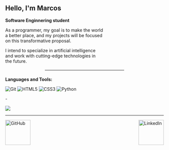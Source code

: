 ## Hello, I'm Marcos
**<p>Software Enginnering student</p>**

<p style="text-align: justify;">
  As a programmer, my goal is to make the world<br>
  a better place, and my projects will be focused<br>
  on this transformative proposal.
</p>

<p style="text-align: justify;">
  I intend to specialize in artificial intelligence <br>
  and work with cutting-edge technologies in <br>
  the future.
</p>

<hr style="width: 50%; margin: 20px auto;"/>

**Languages and Tools:**
<div>
<img src="https://img.shields.io/badge/Git-F1502F?style=for-the-badge&logo=git&logoColor=white" alt="Git" />
<img src="https://img.shields.io/badge/-HTML5-%23E44D27?style=flat-square&logo=html5&logoColor=ffffff" alt="HTML5"/>
<img src="https://img.shields.io/badge/-CSS3-%231572B6?style=flat-square&logo=css3" alt="CSS3"/>
<img src="https://img.shields.io/badge/Python-3776AB?style=for-the-badge&logo=python&logoColor=white" alt="Python"/>
<p>-</p>
<img src="https://img.shields.io/badge/Flask-000000?style=for-the-badge&logo=flask&logoColor=white"/>
</div>


<hr>

<div style="display: flex; justify-content: space-between; width: 100%;">
  <!-- Badge GitHub à esquerda com tamanho aumentado -->
  <img src="https://img.shields.io/badge/-GitHub-181717?style=flat-square&logo=github" alt="GitHub" style="width: 80px; height: auto;"/>

  <!-- Badge LinkedIn à direita com tamanho aumentado -->
  <a href="https://www.linkedin.com/in/marcos-gab/">
    <img src="https://img.shields.io/badge/linked-in-369?style=flat-square&logo=linkedin&logoColor=white&color=blue" alt="LinkedIn" style="width: 80px; height: auto;"/>
  </a>
</div>














